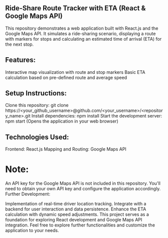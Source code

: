 ## Ride-Share Route Tracker with ETA (React & Google Maps API) ##
This repository demonstrates a web application built with React.js and the Google Maps API. It simulates a ride-sharing scenario, displaying a route with markers for stops and calculating an estimated time of arrival (ETA) for the next stop.

## Features: ##

Interactive map visualization with route and stop markers
Basic ETA calculation based on pre-defined route and average speed

## Setup Instructions: ##

Clone this repository: git clone https://<your_github_username>@github.com/<your_username>/<repository_name>.git
Install dependencies: npm install
Start the development server: npm start (Opens the application in your web browser)

## Technologies Used: ##

Frontend: React.js
Mapping and Routing: Google Maps API

# Note: #

An API key for the Google Maps API is not included in this repository. You'll need to obtain your own API key and configure the application accordingly.
Further Development:

Implementation of real-time driver location tracking.
Integrate with a backend for user interaction and data persistence.
Enhance the ETA calculation with dynamic speed adjustments.
This project serves as a foundation for exploring React development and Google Maps API integration. Feel free to explore further functionalities and customize the application to your needs.